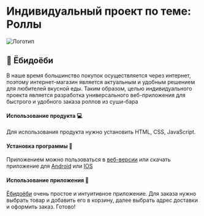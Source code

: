 # Индивидуальный проект по теме: Роллы

![Логотип](https://u.9111s.ru/uploads/202304/10/e1729f24bbc86f10cf32f5b8b06408cd.png "Логотип GitHub")

## 🍱 Ёбидоёби

В наше время большинство покупок осуществляется через интернет, поэтому интернет-магазин является актуальным и удобным решением для любителей вкусной еды.
Таким образом, целью индивидуального проекта является разработка универсального веб-приложения для быстрого и удобного заказа роллов из суши-бара

#### Использование продукта 💻

Для использования продукта нужно установить HTML, CSS, JavaScript.

#### Установка программы 🤔

Приложением можно пользоваться в [веб-версии](https://yobidoyobi.ru/) или скачать приложение для [Android](https://ebidoebi-dostavka-rollov.softonic.ru/android) или [IOS](https://ebidoebi-dostavka-rollov.softonic.ru/android)

#### Использование приложения 📲

[Ёбидоёби](https://yobidoyobi.ru/) очень простое и интуитивное приложение. Для заказа нужно выбрать товар и добавить его в корзину, далее выбрать адрес доставки и оформить заказ. Готово!
